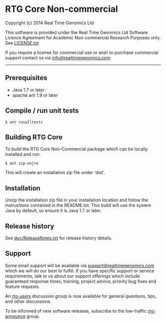 # RTG Core Non-commercial

Copyright (c) 2014 Real Time Genomics Ltd

This software is provided under the Real Time Genomics Ltd Software Licence Agreement for Academic Non-commercial Research Purposes only. See [LICENSE.txt](LICENSE.txt)

If you require a license for commercial use or wish to purchase commercial support contact us via info@realtimegenomics.com.

---

## Prerequisites

* Java 1.7 or later
* apache ant 1.9 or later

## Compile / run unit tests

    $ ant runalltests

## Building RTG Core

To build the RTG Core Non-Commercial package which can be locally installed and run:

    $ ant zip-nojre

This will create an installation zip file under 'dist'.

## Installation

Unzip the installation zip file in your installation location and follow the instructions contained in the README.txt. This build will use the system Java by default, so ensure it is Java 1.7 or later.

## Release history

See [doc/ReleaseNotes.txt](doc/ReleaseNotes.txt) for release history details.

## Support

Some email support will be available via support@realtimegenomics.com which we will do our best to fulfill. If you have specific support or service requirements, talk to us about our support offerings which include guaranteed response times, training, project advice, priority bug fixes and feature requests.

An [rtg-users](https://groups.google.com/a/realtimegenomics.com/forum/#!forum/rtg-users) discussion group is now available for general questions, tips, and other discussions.

To be informed of new software releases, subscribe to the low-traffic [rtg-announce](https://groups.google.com/a/realtimegenomics.com/forum/#!forum/rtg-announce) group.

